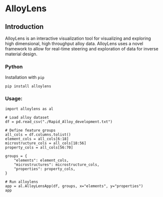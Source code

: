 # AlloyLens

## Introduction

AlloyLens is an interactive visualization tool for visualizing and exploring high dimensional, high throughput alloy data. AlloyLens uses a novel framework to allow for real-time steering and exploration of data for inverse material design.

### Python

Installation with `pip`

```
pip install alloylens
```

### Usage:

```
import alloylens as al

# Load alloy dataset
df = pd.read_csv("./Rapid_Alloy_development.txt")

# Define feature groups
all_cols = df.columns.tolist()
element_cols = all_cols[6:18]
microstructure_cols = all_cols[18:56]
property_cols = all_cols[56:70]

groups = {
    "elements": element_cols,
    "microstructures": microstructure_cols,
    "properties": property_cols,
}

# Run alloylens
app = al.AlloyLensApp(df, groups, x="elements", y="properties")
app
```
